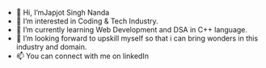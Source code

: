 - 👋 Hi, I’mJapjot Singh Nanda
- 👀 I’m interested in Coding & Tech Industry.
- 🌱 I’m currently learning Web Development and DSA in C++ language. 
- 💞️ I’m looking forward to upskill myself so that i can bring wonders in this industry and domain.
- 📫 You can connect with me on linkedIn 
<!---
CoderJap/CoderJap is a ✨ special ✨ repository because its `README.md` (this file) appears on your GitHub profile.
You can click the Preview link to take a look at your changes.
--->
